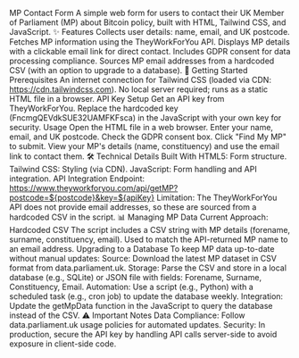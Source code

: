 
MP Contact Form
A simple web form for users to contact their UK Member of Parliament (MP) about Bitcoin policy, built with HTML, Tailwind CSS, and JavaScript.
✨ Features
Collects user details: name, email, and UK postcode.
Fetches MP information using the TheyWorkForYou API.
Displays MP details with a clickable email link for direct contact.
Includes GDPR consent for data processing compliance.
Sources MP email addresses from a hardcoded CSV (with an option to upgrade to a database).
🚀 Getting Started
Prerequisites
An internet connection for Tailwind CSS (loaded via CDN: https://cdn.tailwindcss.com).
No local server required; runs as a static HTML file in a browser.
API Key Setup
Get an API key from TheyWorkForYou.
Replace the hardcoded key (FncmgQEVdkSUE32UAMFKFsca) in the JavaScript with your own key for security.
Usage
Open the HTML file in a web browser.
Enter your name, email, and UK postcode.
Check the GDPR consent box.
Click "Find My MP" to submit.
View your MP's details (name, constituency) and use the email link to contact them.
🛠️ Technical Details
Built With
HTML5: Form structure.
Tailwind CSS: Styling (via CDN).
JavaScript: Form handling and API integration.
API Integration
Endpoint: https://www.theyworkforyou.com/api/getMP?postcode=${postcode}&key=${apiKey}
Limitation: The TheyWorkForYou API does not provide email addresses, so these are sourced from a hardcoded CSV in the script.
📊 Managing MP Data
Current Approach: Hardcoded CSV
The script includes a CSV string with MP details (forename, surname, constituency, email).
Used to match the API-returned MP name to an email address.
Upgrading to a Database
To keep MP data up-to-date without manual updates:
Source: Download the latest MP dataset in CSV format from data.parliament.uk.
Storage: Parse the CSV and store in a local database (e.g., SQLite) or JSON file with fields: Forename, Surname, Constituency, Email.
Automation: Use a script (e.g., Python) with a scheduled task (e.g., cron job) to update the database weekly.
Integration: Update the getMpData function in the JavaScript to query the database instead of the CSV.
⚠️ Important Notes
Data Compliance: Follow data.parliament.uk usage policies for automated updates.
Security: In production, secure the API key by handling API calls server-side to avoid exposure in client-side code.
